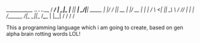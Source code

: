 ###

  ___________   ._____.   .__    .___.__ 
 /   _____/  | _|__\_ |__ |__| __| _/|__|
 \_____  \|  |/ /  || __ \|  |/ __ | |  |
 /        \    <|  || \_\ \  / /_/ | |  |
/_______  /__|_ \__||___  /__\____ | |__|
        \/     \/       \/        \/     


This a programming language which i am going to create, based on gen alpha brain rotting words LOL!
